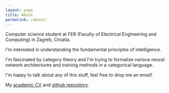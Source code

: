 ```yaml
---
layout: page
title: About
permalink: /about/
---
```


Computer science student at FER (Faculty of Electrical Engineering and Computing) in Zagreb, Croatia.

I'm interested in understanding the fundamental principles of intelligence.

I'm fascinated by category theory and I'm trying to formalize various neural network architectures and training methods in a categorical language.

I'm happy to talk about any of this stuff, feel free to drop me an email!

My [academic CV](/assets/CV_Bruno_Gavranovic.pdf) and [github repository](https://github.com/bgavran).

